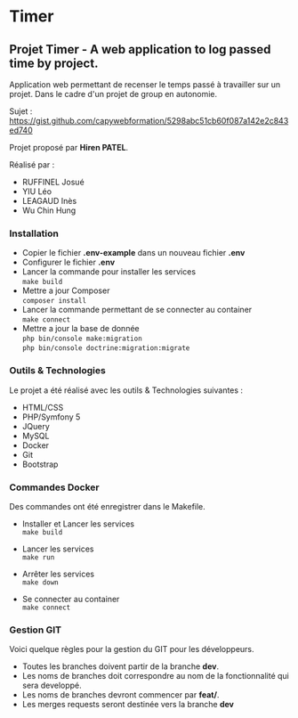# Timer
## Projet Timer - A web application to log passed time by project.

Application web permettant de recenser le temps passé à travailler sur un projet.
Dans le cadre d'un projet de group en autonomie.

Sujet : https://gist.github.com/capywebformation/5298abc51cb60f087a142e2c843ed740

Projet proposé par **Hiren PATEL**.

Réalisé par :
- RUFFINEL Josué
- YIU Léo
- LEAGAUD Inès
- Wu Chin Hung

### Installation 
- Copier le fichier **.env-example** dans un nouveau fichier **.env** 
- Configurer le fichier **.env**
- Lancer la commande pour installer les services  
    `make build`
- Mettre a jour Composer  
    `composer install`
- Lancer la commande permettant de se connecter au container  
    `make connect`
- Mettre a jour la base de donnée  
    `php bin/console make:migration`  
    `php bin/console doctrine:migration:migrate`

### Outils & Technologies
Le projet a été réalisé avec les outils & Technologies suivantes :

- HTML/CSS
- PHP/Symfony 5
- JQuery
- MySQL
- Docker
- Git
- Bootstrap

### Commandes Docker
Des commandes ont été enregistrer dans le Makefile.

- Installer et Lancer les services  
    `make build`
      
- Lancer les services  
    `make run`

- Arrêter les services  
    `make down`
    
- Se connecter au container  
    `make connect`
    
### Gestion GIT
Voici quelque règles pour la gestion du GIT pour les développeurs.
- Toutes les branches doivent partir de la branche **dev**.
- Les noms de branches doit correspondre au nom de la fonctionnalité qui sera developpé.
- Les noms de branches devront commencer par **feat/**.
- Les merges requests seront destinée vers la branche **dev** 